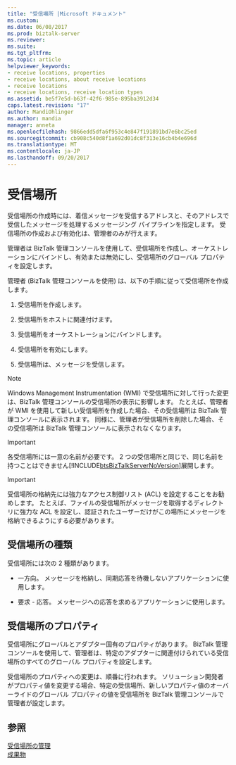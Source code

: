 ```yaml
---
title: "受信場所 |Microsoft ドキュメント"
ms.custom: 
ms.date: 06/08/2017
ms.prod: biztalk-server
ms.reviewer: 
ms.suite: 
ms.tgt_pltfrm: 
ms.topic: article
helpviewer_keywords:
- receive locations, properties
- receive locations, about receive locations
- receive locations
- receive locations, receive location types
ms.assetid: be5f7e5d-b63f-42f6-985e-895ba3912d34
caps.latest.revision: "17"
author: MandiOhlinger
ms.author: mandia
manager: anneta
ms.openlocfilehash: 9866edd5dfa6f953c4e847f191891bd7e6bc25ed
ms.sourcegitcommit: cb908c540d8f1a692d01dc8f313e16cb4b4e696d
ms.translationtype: MT
ms.contentlocale: ja-JP
ms.lasthandoff: 09/20/2017
---
```

# <a name="receive-locations"></a>受信場所
受信場所の作成時には、着信メッセージを受信するアドレスと、そのアドレスで受信したメッセージを処理するメッセージング パイプラインを指定します。 受信場所の作成および有効化は、管理者のみが行えます。  
  
 管理者は BizTalk 管理コンソールを使用して、受信場所を作成し、オーケストレーションにバインドし、有効または無効にし、受信場所のグローバル プロパティを設定します。  
  
 管理者 (BizTalk 管理コンソールを使用) は、以下の手順に従って受信場所を作成します。  
  
1.  受信場所を作成します。  
  
2.  受信場所をホストに関連付けます。  
  
3.  受信場所をオーケストレーションにバインドします。  
  
4.  受信場所を有効にします。  
  
5.  受信場所は、メッセージを受信します。  
  
> [!NOTE]
>  Windows Management Instrumentation (WMI) で受信場所に対して行った変更は、BizTalk 管理コンソールの受信場所の表示に影響します。 たとえば、管理者が WMI を使用して新しい受信場所を作成した場合、その受信場所は BizTalk 管理コンソールに表示されます。 同様に、管理者が受信場所を削除した場合、その受信場所は BizTalk 管理コンソールに表示されなくなります。  
  
> [!IMPORTANT]
>  各受信場所には一意の名前が必要です。 2 つの受信場所と同じで、同じ名前を持つことはできません[!INCLUDE[btsBizTalkServerNoVersion](../includes/btsbiztalkservernoversion-md.md)]展開します。  
  
> [!IMPORTANT]
>  受信場所の格納先には強力なアクセス制御リスト (ACL) を設定することをお勧めします。 たとえば、ファイルの受信場所がメッセージを取得するディレクトリに強力な ACL を設定し、認証されたユーザーだけがこの場所にメッセージを格納できるようにする必要があります。  
  
## <a name="receive-location-types"></a>受信場所の種類  
 受信場所には次の 2 種類があります。  
  
-   一方向。 メッセージを格納し、同期応答を待機しないアプリケーションに使用します。  
  
-   要求 - 応答。 メッセージへの応答を求めるアプリケーションに使用します。  
  
## <a name="receive-location-properties"></a>受信場所のプロパティ  
 受信場所にグローバルとアダプター固有のプロパティがあります。 BizTalk 管理コンソールを使用して、管理者は、特定のアダプターに関連付けられている受信場所のすべてのグローバル プロパティを設定します。  
  
 受信場所のプロパティへの変更は、順番に行われます。 ソリューション開発者がプロパティ値を変更する場合、特定の受信場所、新しいプロパティ値のオーバーライドのグローバル プロパティの値を受信場所を BizTalk 管理コンソールで管理者が設定します。  
  
## <a name="see-also"></a>参照  
 [受信場所の管理](../core/managing-receive-locations.md)   
 [成果物](../core/artifacts.md)